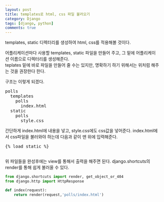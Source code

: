 ```yaml
---
layout: post
title: templates로 html, css 파일 불러오기
category: Django
tags: [django, python]
comments: true
---
```


templates, static 디렉터리를 생성하여 html, css를 적용해볼 것이다.

어플리케이션마다 사용할 templates, static 파일을 만들어 주고, 그 밑에 어플리케이션 이름으로 디렉터리를 생성해준다.  
teplates 밑에 바로 파일을 만들어 줄 수는 있지만, 명확하기 하기 위해서는 위처럼 해주는 것을 권장한다 한다.

구조는 이렇게 되겠다.
<pre>
polls
  templates
    polls
      index.html
  static
    polls
      style.css
</pre>

간단하게
index.html에 내용을 넣고, style.css에도 css값을 넣어준다.
index.html에서 css파일을 불러와야 하는데 다음과 같이 맨 위에 입력해준다.
<pre>
{% load static %}
<link rel="stylesheet"  type="text/css" href="{% static 'polls/style.css' %}">
</pre>

위 파일들을 완성후에는 view를 통해서 출력을 해주면 된다.
django.shortcuts의 render를 통해 쉽게 불러올 수 있다.

```python
from django.shortcuts import render, get_object_or_404
from django.http import HttpResponse

def index(request):
    return render(request,'polls/index.html')
```
